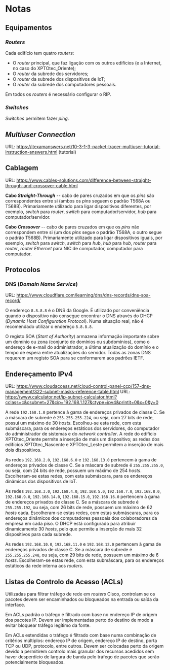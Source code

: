 # Notas

## Equipamentos

### *Routers*

Cada edifício tem quatro *routers*:

* O *router* principal, que faz ligação com os outros edifícios (e a Internet, no caso do XPTOtec_Oriente);
* O *router* da subrede dos servidores;
* O *router* da subrede dos dispositivos de IoT;
* O *router* da subrede dos computadores pessoais.

Em todos os *routers* é necessário configurar o RIP.

### *Switches*

*Switches* permitem fazer *ping*.

## *Multiuser Connection*

URL: https://itexamanswers.net/10-3-1-3-packet-tracer-multiuser-tutorial-instruction-answers.html (tutorial)

## Cablagem

URL: https://www.cables-solutions.com/difference-between-straight-through-and-crossover-cable.html

**Cabo *Straight-Through*** -- cabo de pares cruzados em que os *pins* são correspondentes entre si (ambos os *pins* seguem o padrão T568A ou T568B). Primariamente utilizado para ligar dispositivos diferentes, por exemplo, *switch* para *router*, *switch* para computador/servidor, *hub* para computador/servidor.

**Cabo *Crossover*** -- cabo de pares cruzados em que os *pins* não correspondem entre si (um dos *pins* segue o padrão T568A, o outro segue o padrão T568B). Primariamente utilizado para ligar dispositivos iguais, por exemplo, *switch* para *switch*, *switch* para *hub*, *hub* para *hub*, *router* para *router*, *router Ethernet* para NIC de computador, computador para computador.

## Protocolos

### DNS (*Domain Name Service*)

URL: https://www.cloudflare.com/learning/dns/dns-records/dns-soa-record/

O endereço `8.8.8.8` é o DNS da Google. É utilizado por conveniência quando o dispositivo não consegue encontrar o DNS através do DHCP (*Dynamic Host Configuration Protocol*). Numa situação real, não é recomendado utilizar o endereço `8.8.8.8`.

O registo SOA (*Start of Authority*) armazena informação importante sobre um domínio ou zona (conjunto de domínios ou subdomínios), como o endereço de e-mail do administrador, a última atualização do domínio e o tempo de espera entre atualizações do servidor. Todas as zonas DNS requerem um registo SOA para se conformarem aos padrões IETF.

## Endereçamento IPv4

URL: https://www.cloudaccess.net/cloud-control-panel-ccp/157-dns-management/322-subnet-masks-reference-table.html
URL: https://www.calculator.net/ip-subnet-calculator.html?cclass=c&csubnet=27&cip=192.168.1.127&ctype=ipv4&printit=0&x=0&y=0

A rede `192.168.1.0` pertence à gama de endereços privados de classe C. Se a máscara de subrede é `255.255.255.224`, ou seja, com 27 bits de rede, possui um máximo de 30 *hosts*. Escolheu-se esta rede, com esta submáscara, para os endereços estáticos dos servidores, do computador do administrador de sistemas e do *network controller*. A rede do edifício XPTOtec_Oriente permite a inserção de mais um dispositivo; as redes dos edifícios XPTOtec_Nascente e XPTOtec_Leste permitem a inserção de mais dois dispositivos.

As redes `192.168.2.0`, `192.168.6.0` e `192.168.13.0` pertencem à gama de endereços privados de classe C. Se a máscara de subrede é `255.255.255.0`, ou seja, com 24 bits de rede, possuem um máximo de 254 *hosts*. Escolheram-se estas redes, com esta submáscara, para os endereços dinâmicos dos dispositivos de IoT.

As redes `192.168.3.0`, `192.168.4.0`, `192.168.5.0`, `192.168.7.0`, `192.168.8.0`, `192.168.9.0`, `192.168.14.0`, `192.168.15.0`, `192.168.16.0` pertencem à gama de endereços privados de classe C. Se a máscara de subrede é `255.255.192`, ou seja, com 26 bits de rede, possuem um máximo de 62 *hosts* cada. Escolheram-se estas redes, com estas submáscaras, para os endereços dinâmicos dos computadores pessoais dos colaboradores da empresa em cada piso. O DHCP está configurado para atribuir dinamicamente 30 *hosts*, pelo que permite a inserção de mais 32 dispositivos para cada subrede.

As redes `192.168.10.0`, `192.168.11.0` e `192.168.12.0` pertencem à gama de endereços privados de classe C. Se a máscara de subrede é `255.255.255.248`, ou seja, com 29 bits de rede, possuem um máximo de 6 *hosts*. Escolheram-se estas rede, com esta submáscara, para os endereços estáticos da rede interna aos *routers*.

## Listas de Controlo de Acesso (ACLs)

Utilizadas para filtrar tráfego de rede em *routers* Cisco, controlam se os pacotes devem ser encaminhados ou bloqueados na entrada ou saída da interface.

Em ACLs padrão o tráfego é filtrado com base no endereço IP de origem dos pacotes IP. Devem ser implementadas perto do destino de modo a evitar bloquear tráfego legítimo da fonte.

Em ACLs estendidas o tráfego é filtrado com base numa combinação de critérios múltiplos: endereço IP de origem, endereço IP de destino, porta TCP ou UDP, protocolo, entre outros. Devem ser colocadas perto da origem devido a permitirem controlo mais granular dos recursos acedidos sem haver desperdício de largura de banda pelo tráfego de pacotes que serão potencialmente bloqueados.